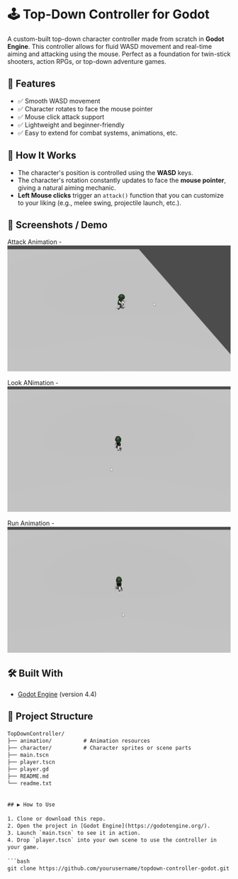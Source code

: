 # 🕹️ Top-Down Controller for Godot

A custom-built top-down character controller made from scratch in **Godot Engine**. This controller allows for fluid WASD movement and real-time aiming and attacking using the mouse. Perfect as a foundation for twin-stick shooters, action RPGs, or top-down adventure games.

## 🚀 Features

- ✅ Smooth WASD movement
- ✅ Character rotates to face the mouse pointer
- ✅ Mouse click attack support
- ✅ Lightweight and beginner-friendly
- ✅ Easy to extend for combat systems, animations, etc.

## 🧠 How It Works

- The character's position is controlled using the **WASD** keys.
- The character's rotation constantly updates to face the **mouse pointer**, giving a natural aiming mechanic.
- **Left Mouse clicks** trigger an `attack()` function that you can customize to your liking (e.g., melee swing, projectile launch, etc.).

## 📸 Screenshots / Demo

Attack Animation -
![alt text](screenshots/AttackAnimation.gif)

Look ANimation -
![alt text](screenshots/LookAnimation.gif)

Run Animation -
![alt text](screenshots/RunAnimation.gif)

## 🛠️ Built With

- [Godot Engine](https://godotengine.org/) (version 4.4)

## 📂 Project Structure

````plaintext
TopDownController/
├── animation/          # Animation resources
├── character/          # Character sprites or scene parts
├── main.tscn
├── player.tscn
├── player.gd
├── README.md
└── readme.txt


## ▶️ How to Use

1. Clone or download this repo.
2. Open the project in [Godot Engine](https://godotengine.org/).
3. Launch `main.tscn` to see it in action.
4. Drop `player.tscn` into your own scene to use the controller in your game.

```bash
git clone https://github.com/yourusername/topdown-controller-godot.git


````
